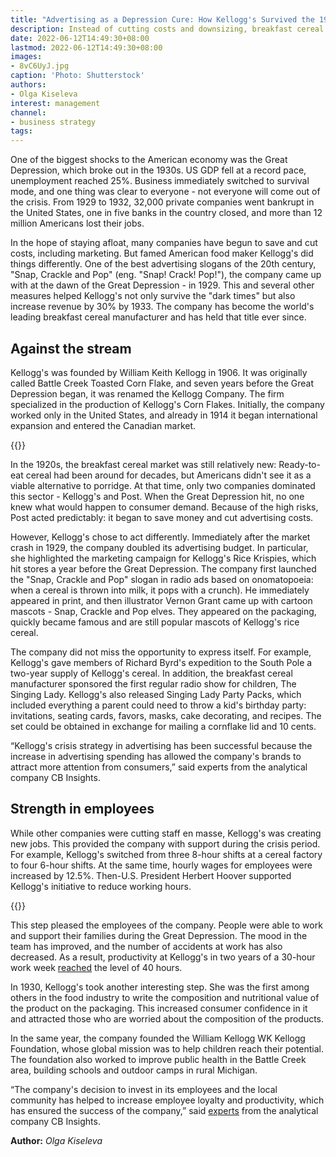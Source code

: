 ```yaml
---
title: "Advertising as a Depression Cure: How Kellogg's Survived the 1930s Recession"
description: Instead of cutting costs and downsizing, breakfast cereal maker Kellogg’s increased spending during the Great Depression. Here’s how it helped her survive during the worst economic downturn
date: 2022-06-12T14:49:30+08:00
lastmod: 2022-06-12T14:49:30+08:00
images:
- 8vC6UyJ.jpg
caption: 'Photo: Shutterstock'
authors:
- Olga Kiseleva
interest: management
channel: 
- business strategy
tags: 
---
```


One of the biggest shocks to the American economy was the Great Depression, which broke out in the 1930s. US GDP fell at a record pace, unemployment reached 25%. Business immediately switched to survival mode, and one thing was clear to everyone - not everyone will come out of the crisis. From 1929 to 1932, 32,000 private companies went bankrupt in the United States, one in five banks in the country closed, and more than 12 million Americans lost their jobs.

In the hope of staying afloat, many companies have begun to save and cut costs, including marketing. But famed American food maker Kellogg's did things differently. One of the best advertising slogans of the 20th century, "Snap, Crackle and Pop" (eng. "Snap! Crack! Pop!"), the company came up with at the dawn of the Great Depression - in 1929. This and several other measures helped Kellogg's not only survive the "dark times" but also increase revenue by 30% by 1933. The company has become the world's leading breakfast cereal manufacturer and has held that title ever since.

Against the stream
------------------

Kellogg's was founded by William Keith Kellogg in 1906. It was originally called Battle Creek Toasted Corn Flake, and seven years before the Great Depression began, it was renamed the Kellogg Company. The firm specialized in the production of Kellogg's Corn Flakes. Initially, the company worked only in the United States, and already in 1914 it began international expansion and entered the Canadian market.

{{<ads>}}

In the 1920s, the breakfast cereal market was still relatively new: Ready-to-eat cereal had been around for decades, but Americans didn't see it as a viable alternative to porridge. At that time, only two companies dominated this sector - Kellogg's and Post. When the Great Depression hit, no one knew what would happen to consumer demand. Because of the high risks, Post acted predictably: it began to save money and cut advertising costs.

However, Kellogg's chose to act differently. Immediately after the market crash in 1929, the company doubled its advertising budget. In particular, she highlighted the marketing campaign for Kellogg's Rice Krispies, which hit stores a year before the Great Depression. The company first launched the "Snap, Crackle and Pop" slogan in radio ads based on onomatopoeia: when a cereal is thrown into milk, it pops with a crunch). He immediately appeared in print, and then illustrator Vernon Grant came up with cartoon mascots - Snap, Crackle and Pop elves. They appeared on the packaging, quickly became famous and are still popular mascots of Kellogg's rice cereal.

The company did not miss the opportunity to express itself. For example, Kellogg's gave members of Richard Byrd's expedition to the South Pole a two-year supply of Kellogg's cereal. In addition, the breakfast cereal manufacturer sponsored the first regular radio show for children, The Singing Lady. Kellogg's also released Singing Lady Party Packs, which included everything a parent could need to throw a kid's birthday party: invitations, seating cards, favors, masks, cake decorating, and recipes. The set could be obtained in exchange for mailing a cornflake lid and 10 cents.

“Kellogg's crisis strategy in advertising has been successful because the increase in advertising spending has allowed the company's brands to attract more attention from consumers,” said experts from the analytical company CB Insights.

Strength in employees
---------------------

While other companies were cutting staff en masse, Kellogg's was creating new jobs. This provided the company with support during the crisis period. For example, Kellogg's switched from three 8-hour shifts at a cereal factory to four 6-hour shifts. At the same time, hourly wages for employees were increased by 12.5%. Then-U.S. President Herbert Hoover supported Kellogg's initiative to reduce working hours.

{{<ads>}}

This step pleased the employees of the company. People were able to work and support their families during the Great Depression. The mood in the team has improved, and the number of accidents at work has also decreased. As a result, productivity at Kellogg's in two years of a 30-hour work week [reached](https://www.cbinsights.com/research/business-strategies-survive-rebuild-crisis/) the level of 40 hours.

In 1930, Kellogg's took another interesting step. She was the first among others in the food industry to write the composition and nutritional value of the product on the packaging. This increased consumer confidence in it and attracted those who are worried about the composition of the products.

In the same year, the company founded the William Kellogg WK Kellogg Foundation, whose global mission was to help children reach their potential. The foundation also worked to improve public health in the Battle Creek area, building schools and outdoor camps in rural Michigan.

“The company's decision to invest in its employees and the local community has helped to increase employee loyalty and productivity, which has ensured the success of the company,” said [experts](https://www.cbinsights.com/research/business-strategies-survive-rebuild-crisis/) from the analytical company CB Insights.

**Author:** *Olga Kiseleva*